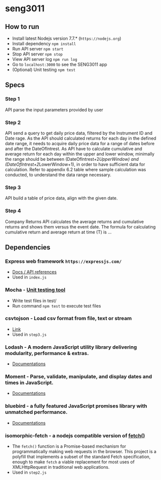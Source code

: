 # seng3011

## How to run

- Install latest Nodejs version 7.7.* (`https://nodejs.org`)
- Install dependency `npm install`
- Run API server `npm start`
- Stop API server `npm stop`
- View API server log `npm run log`
- Go to `localhost:3000` to see the SENG3011 app
- (Optional) Unit testing `npm test`

## Specs 

### Step 1
API parse the input parameters provided by user
### Step 2
API send a query to get daily price data, filtered by the Instrument ID and Date rage. As the
API should calculated returns for each day in the defined date range, it needs to acquire daily
price data for a range of dates before and after the DateOfIntrest.
As API have to calculate cumulative and average return for each day within the upper and
lower window, minimally the range should be between (DateOfIntrest+2*UpperWindow)
and (DateOfIntrest+2*LowerWindow+1), in order to have sufficient data for calculation.
Refer to appendix 6.2 table where sample calculation was conducted, to understand the data
range necessary.
### Step 3
API build a table of price data, align with the given date.
### Step 4
Company Returns API calculates the average returns and cumulative returns and shows them
versus the event date. The formula for calculating cumulative return and average return at
time (T) is ...

## Dependencies

### Express web framework `https://expressjs.com/`
- [Docs / API references](https://expressjs.com/en/4x/api.html) 
- Used in `index.js`

### Mocha - [Unit testing tool](https://mochajs.org/)
- Write test files in test/
- Run command `npm test` to execute test files

### csvtojson - Load csv format from file, text or stream
- [Link](https://www.npmjs.com/package/csvtojson)
- Used in `step3.js`

### Lodash - A modern JavaScript utility library delivering modularity, performance & extras.
- [Documentations](https://lodash.com/docs/4.17.4)

### Moment - Parse, validate, manipulate, and display dates and times in JavaScript.
- [Documentations](https://momentjs.com/docs/)

### bluebird - a fully featured JavaScript promises library with unmatched performance.
- [Documentations](https://bluebirdjs.com/docs/api-reference.html)

### isomorphic-fetch - a nodejs compatible version of [fetch()](https://github.com/github/fetch)
- The `fetch()` function is a Promise-based mechanism for programmatically making
web requests in the browser. This project is a polyfill that implements a subset
of the standard Fetch specification, enough to make `fetch` a viable
replacement for most uses of XMLHttpRequest in traditional web applications.
- Used in `step2.js`